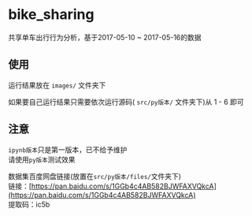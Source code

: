 # bike_sharing
共享单车出行行为分析，基于2017-05-10 ~ 2017-05-16的数据


## 使用
运行结果放在 `images/` 文件夹下  

如果要自己运行结果只需要依次运行源码( `src/py版本/` 文件夹下)从 1 - 6 即可


## 注意  
`ipynb版本`只是第一版本，已不给予维护  
请使用`py版本`测试效果  


数据集百度网盘链接(放置在`src/py版本/files/`文件夹下)  
链接：[https://pan.baidu.com/s/1GGb4c4AB582BJWFAXVQkcA](https://pan.baidu.com/s/1GGb4c4AB582BJWFAXVQkcA)    
提取码：ic5b  


